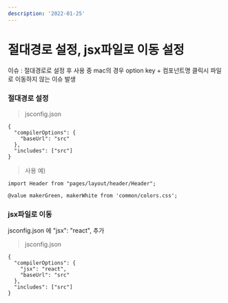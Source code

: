 ```yaml
---
description: '2022-01-25'
---
```


# 절대경로 설정, jsx파일로 이동 설정

이슈 : 절대경로로 설정 후 사용 중 mac의 경우 option key + 컴포넌트명 클릭시 파일로 이동하지 않는 이슈 발생



### 절대경로 설정

> jsconfig.json

```
{
  "compilerOptions": {
    "baseUrl": "src"
  },
  "includes": ["src"]
}
```

> 사용 예)

```
import Header from "pages/layout/header/Header";
```

```
@value makerGreen, makerWhite from 'common/colors.css'; 
```



### jsx파일로 이동

jsconfig.json 에 "jsx": "react",  추가&#x20;

> jsconfig.json

```
{
  "compilerOptions": {
    "jsx": "react",
    "baseUrl": "src"
  },
  "includes": ["src"]
}
```
